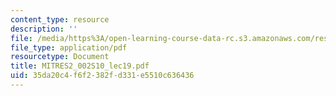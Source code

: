 ```yaml
---
content_type: resource
description: ''
file: /media/https%3A/open-learning-course-data-rc.s3.amazonaws.com/res-2-002-finite-element-procedures-for-solids-and-structures-spring-2010/35da20c4f6f2382fd331e5510c636436_MITRES2_002S10_lec19.pdf
file_type: application/pdf
resourcetype: Document
title: MITRES2_002S10_lec19.pdf
uid: 35da20c4-f6f2-382f-d331-e5510c636436
---
```

